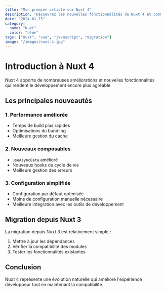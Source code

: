 ```yaml
---
title: "Mon premier article sur Nuxt 4"
description: "Découvrez les nouvelles fonctionnalités de Nuxt 4 et comment migrer votre projet existant."
date: "2024-01-15"
category:
  name: "Nuxt"
  color: "blue"
tags: ["nuxt", "vue", "javascript", "migration"]
image: "/images/nuxt-4.jpg"
---
```


# Introduction à Nuxt 4

Nuxt 4 apporte de nombreuses améliorations et nouvelles fonctionnalités qui rendent le développement encore plus agréable.

## Les principales nouveautés

### 1. Performance améliorée
- Temps de build plus rapides
- Optimisations du bundling
- Meilleure gestion du cache

### 2. Nouveaux composables
- `useAsyncData` amélioré
- Nouveaux hooks de cycle de vie
- Meilleure gestion des erreurs

### 3. Configuration simplifiée
- Configuration par défaut optimisée
- Moins de configuration manuelle nécessaire
- Meilleure intégration avec les outils de développement

## Migration depuis Nuxt 3

La migration depuis Nuxt 3 est relativement simple :

1. Mettre à jour les dépendances
2. Vérifier la compatibilité des modules
3. Tester les fonctionnalités existantes

## Conclusion

Nuxt 4 représente une évolution naturelle qui améliore l'expérience développeur tout en maintenant la compatibilité.
